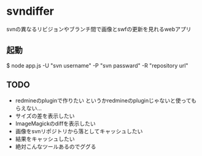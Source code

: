 # svndiffer 

svnの異なるリビジョンやブランチ間で画像とswfの更新を見れるwebアプリ

## 起動

  $ node app.js -U "svn username" -P "svn passward" -R "repository url"

## TODO

+ redmineのpluginで作りたい というかredmineのpluginじゃないと使ってもらえない...
+ サイズの差を表示したい
+ ImageMagickのdiffを表示したい
+ 画像をsvnリポジトリから落としてキャッシュしたい
+ 結果をキャッシュしたい
+ 絶対こんなツールあるのでググる
